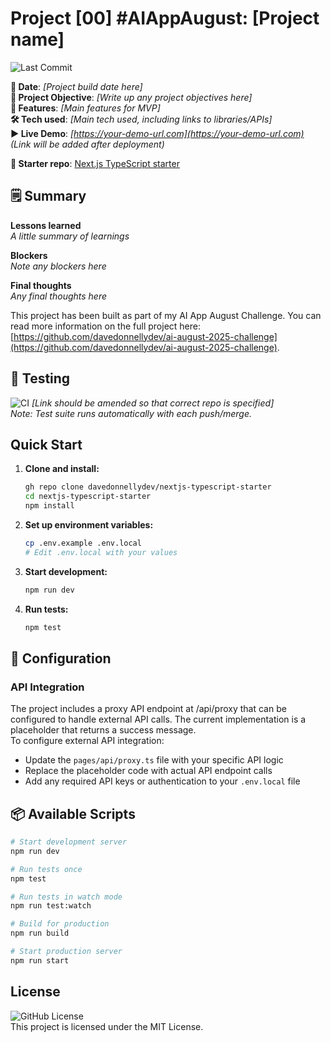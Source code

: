 # Project [00] #AIAppAugust: [Project name]

![Last Commit](https://img.shields.io/github/last-commit/davedonnellydev/nextjs-typescript-starter)

**📆 Date**: *[Project build date here]*  
**🎯 Project Objective**: *[Write up any project objectives here]*  
**🚀 Features**: *[Main features for MVP]*  
**🛠️ Tech used**: *[Main tech used, including links to libraries/APIs]*  
**▶️ Live Demo**: *[https://your-demo-url.com](https://your-demo-url.com)*  
*(Link will be added after deployment)*  

**🏁 Starter repo**: [Next.js TypeScript starter](https://github.com/davedonnellydev/nextjs-typescript-starter)  

## 🗒️ Summary
**Lessons learned**  
*A little summary of learnings*  

**Blockers**  
*Note any blockers here*  

**Final thoughts**  
*Any final thoughts here*  


This project has been built as part of my AI App August Challenge. You can read more information on the full project here: [https://github.com/davedonnellydev/ai-august-2025-challenge](https://github.com/davedonnellydev/ai-august-2025-challenge).  

## 🧪 Testing

![CI](https://github.com/davedonnellydev/nextjs-typescript-starter/actions/workflows/ci.yml/badge.svg) *[Link should be amended so that correct repo is specified]*  
*Note: Test suite runs automatically with each push/merge.*  

## Quick Start

1. **Clone and install:**
   ```bash
   gh repo clone davedonnellydev/nextjs-typescript-starter
   cd nextjs-typescript-starter
   npm install
   ```

2. **Set up environment variables:**
   ```bash
   cp .env.example .env.local
   # Edit .env.local with your values
   ```

3. **Start development:**
   ```bash
   npm run dev
   ```

4. **Run tests:**
   ```bash
   npm test
   ```

## 🔧 Configuration

### API Integration
The project includes a proxy API endpoint at /api/proxy that can be configured to handle external API calls. The current implementation is a placeholder that returns a success message.  
To configure external API integration:
- Update the `pages/api/proxy.ts` file with your specific API logic
- Replace the placeholder code with actual API endpoint calls
- Add any required API keys or authentication to your `.env.local` file


## 📦 Available Scripts
```bash
# Start development server
npm run dev

# Run tests once
npm test

# Run tests in watch mode
npm run test:watch

# Build for production
npm run build

# Start production server
npm run start
```



## License
![GitHub License](https://img.shields.io/github/license/davedonnellydev/nextjs-typescript-starter)  
This project is licensed under the MIT License.
